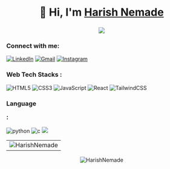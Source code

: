 

<h1 align="center">👋 Hi, I'm <a href="https://in.linkedin.com/in/harish-nemade-946a09249/" target="_blank"> Harish Nemade </a> </h1>

<h3 align="center"> <img src="https://readme-typing-svg.herokuapp.com?color=0357F7&lines=Skills:+C+C+++Python+Linux+DataAnalytics" /> </h3>

<h3 align="left">Connect with me:</h3>
<div align="left">
  <a href="https://in.linkedin.com/in/harish-nemade-946a09249/"><img alt="LinkedIn" src="https://img.shields.io/badge/linkedin-%230077B5.svg?style=for-the-badge&logo=linkedin&logoColor=white"/></a>
  <a href="mailto:harishnemade100@gmail.com"><img alt="Gmail" src="https://img.shields.io/badge/Gmail-D14836?style=for-the-badge&logo=gmail&logoColor=white"/></a>
   <a href="https://www.instagram.com/abhay_naikwadi/"><img alt="Instagram" src="https://img.shields.io/badge/Instagram-E4405F?style=for-the-badge&logo=instagram&logoColor=white"/></a>
</div>

<h3 align="left">Web Tech Stacks :</h3>
<div align="left">
<img alt="HTML5" src="https://img.shields.io/badge/html5-%23E34F26.svg?style=for-the-badge&logo=html5&logoColor=white"/>
<img alt="CSS3" src="https://img.shields.io/badge/css3-%231572B6.svg?style=for-the-badge&logo=css3&logoColor=white"/> 
<img alt="JavaScript" src="https://img.shields.io/badge/javascript-%23323330.svg?style=for-the-badge&logo=javascript&logoColor=%23F7DF1E"/>
<img alt="React" src="https://img.shields.io/badge/react-%2320232a.svg?style=for-the-badge&logo=react&logoColor=%2361DAFB"/>


<img alt="TailwindCSS" src="https://img.shields.io/badge/Tailwind_CSS-38B2AC?style=for-the-badge&logo=tailwind-css&logoColor=white"/>

</div>

<h3 align="left">Language
  
:</h3>
<div align="left">
  
  
  <img alt="python" src="https://img.shields.io/badge/python-%2314354C.svg?style=for-the-badge&logo=python&logoColor=white"/>
  <img alt="c" src="https://img.shields.io/badge/javascript-%23323330.svg?style=for-the-badge&logo=javascript&logoColor=%23F7DF1E"/> 
  <img src="https://img.shields.io/badge/c++%20-%2300599C.svg?&style=for-the-badge&logo=c%2B%2B&ogoColor=white"/>

 
</div>



<table>
  <tr>
    <td><img src="https://github-readme-stats.vercel.app/api?username=HarishNemade&show_icons=true&theme=dark&locale=en" alt="HarishNemade" /></td>
   
  </tr>
</table>

<div align="center">
<p><img align="center" src="https://github-readme-streak-stats.herokuapp.com/?user=HarishNemade&theme=dark" alt="HarishNemade" /></p>
  </div>

